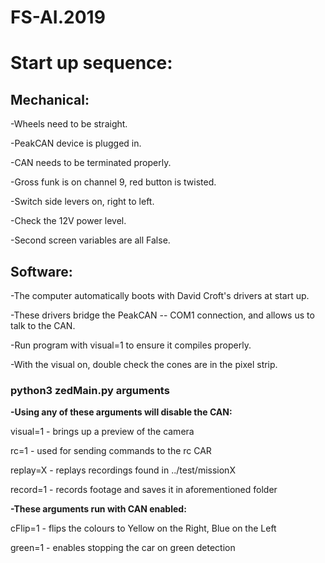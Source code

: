 # FS-AI.2019

<h1>Start up sequence:</h1>

<h2><b>Mechanical: </h2></b> 

-Wheels need to be straight.

-PeakCAN device is plugged in.

-CAN needs to be terminated properly.

-Gross funk is on channel 9, red button is twisted.

-Switch side levers on, right to left.

-Check the 12V power level.

-Second screen variables are all False. 



<h2><b>Software: </b></h2>

-The computer automatically boots with David Croft's drivers at start up. 

-These drivers bridge the PeakCAN -- COM1 connection, and allows us to talk to the CAN. 

-Run program with visual=1 to ensure it compiles properly. 

-With the visual on, double check the cones are in the pixel strip. 

<b><h3>python3 zedMain.py arguments</h3></b>

<b>-Using any of these arguments will disable the CAN:</b>

visual=1 - brings up a preview of the camera

rc=1 - used for sending commands to the rc CAR 

replay=X - replays recordings found in ../test/missionX

record=1 - records footage and saves it in aforementioned folder

<b>-These arguments run with CAN enabled: </b>

cFlip=1 - flips the colours to Yellow on the Right, Blue on the Left

green=1 - enables stopping the car on green detection
